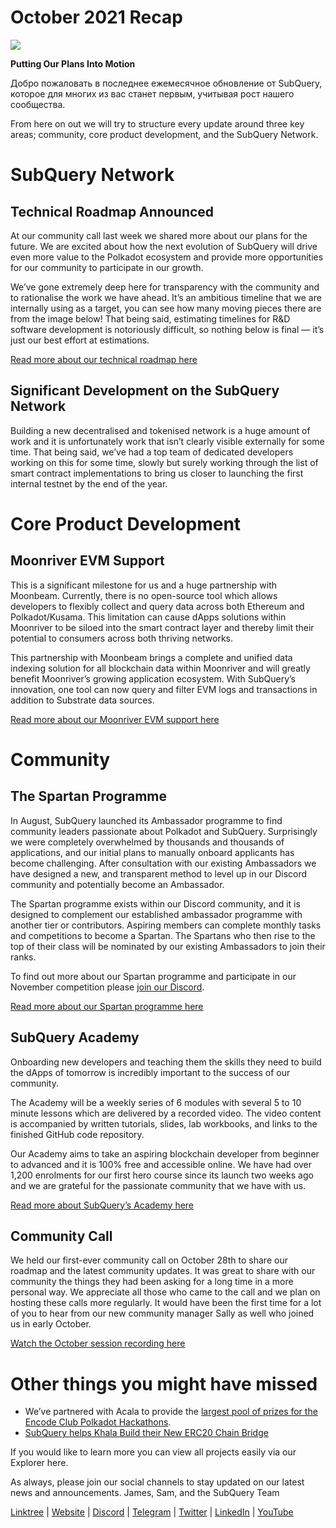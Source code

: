 # October 2021 Recap

![](https://miro.medium.com/max/1400/1*Yf3LOc6onAZ-XRQLPyxAmQ.png)

**Putting Our Plans Into Motion**

Добро пожаловать в последнее ежемесячное обновление от SubQuery, которое для многих из вас станет первым, учитывая рост нашего сообщества.

From here on out we will try to structure every update around three key areas; community, core product development, and the SubQuery Network.

# SubQuery Network

## Technical Roadmap Announced

At our community call last week we shared more  about our plans for the future. We are excited about how the next evolution of SubQuery will drive even more value to the Polkadot ecosystem and provide more opportunities for our community to participate in our growth.

We’ve gone extremely deep here for transparency with the community and to rationalise the work we have ahead. It’s an ambitious timeline that we are internally using as a target, you can see how many moving pieces there are from the image below! That being said, estimating timelines for R&D software development is notoriously difficult, so nothing below is final — it’s just our best effort at estimations.

[Read more about our technical roadmap here](https://subquery.medium.com/subquery-releases-technical-roadmap-2a3a383c49b)

## Significant Development on the SubQuery Network

Building a new decentralised and tokenised network is a huge amount of work and it is unfortunately work that isn’t clearly visible externally for some time. That being said, we’ve had a top team of dedicated developers working on this for some time, slowly but surely working through the list of smart contract implementations to bring us closer to launching the first internal testnet by the end of the year.

# Core Product Development

## Moonriver EVM Support

This is a significant milestone for us and a huge partnership with Moonbeam. Currently, there is no open-source tool which allows developers to flexibly collect and query data across both Ethereum and Polkadot/Kusama. This limitation can cause dApps solutions within Moonriver to be siloed into the smart contract layer and thereby limit their potential to consumers across both thriving networks.

This partnership with Moonbeam brings a complete and unified data indexing solution for all blockchain data within Moonriver and will greatly benefit Moonriver’s growing application ecosystem. With SubQuery’s innovation, one tool can now query and filter EVM logs and transactions in addition to Substrate data sources.

[Read more about our Moonriver EVM support here](https://subquery.medium.com/subquery-adds-ethereum-virtual-machine-evm-functionality-in-integration-with-moonbeam-and-ddbcdf0fd8ff)

# Community

## The Spartan Programme

In August, SubQuery launched its Ambassador programme to find community leaders passionate about Polkadot and SubQuery. Surprisingly we were completely overwhelmed by thousands and thousands of applications, and our initial plans to manually onboard applicants has become challenging. After consultation with our existing Ambassadors we have designed a new, and transparent method to level up in our Discord community and potentially become an Ambassador.

The Spartan programme exists within our Discord community, and it is designed to complement our established ambassador programme with another tier or contributors. Aspiring members can complete monthly tasks and competitions to become a Spartan. The Spartans who then rise to the top of their class will be nominated by our existing Ambassadors to join their ranks.

To find out more about our Spartan programme and participate in our November competition please  [join our Discord](https://discord.com/invite/subquery).

[Read more about our Spartan programme here](https://subquery.medium.com/subquerys-new-spartan-programme-cf6c13653c6f)

## SubQuery Academy

Onboarding new developers and teaching them the skills they need to build the dApps of tomorrow is incredibly important to the success of our community.

The Academy will be a weekly series of 6 modules with several 5 to 10 minute lessons which are delivered by a recorded video. The video content is accompanied by written tutorials, slides, lab workbooks, and links to the finished GitHub code repository.

Our Academy aims to take an aspiring blockchain developer from beginner to advanced and it is 100% free and accessible online. We have had over 1,200 enrolments for our first hero course since its launch two weeks ago and we are grateful for the passionate community that we have with us.

[Read more about SubQuery’s Academy here](https://subquery.medium.com/subquery-launches-the-subquery-academy-9505dc66a01)

## Community Call

We held our first-ever community call on October 28th to share our roadmap and the latest community updates. It was great to share with our community the things they had been asking for a long time in a more personal way. We appreciate all those who came to the call and we plan on hosting these calls more regularly. It would have been the first time for a lot of you to hear from our new community manager Sally as well who joined us in early October.

[Watch the October session recording here](https://www.crowdcast.io/e/subquery-sessions-october)

# Other things you might have missed

-   We’ve partnered with Acala to provide the  [largest pool of prizes for the Encode Club Polkadot Hackathons](https://medium.com/encode-club/polkadot-hack-challenges-7cfeba1a4c0e).
-   [SubQuery helps Khala Build their New ERC20 Chain Bridge](https://subquery.medium.com/subquery-helps-khala-build-their-new-erc20-chain-bridge-c3aa0e1e6a89)

If you would like to learn more you can view all projects easily via our Explorer here.

As always, please join our social channels to stay updated on our latest news and announcements. James, Sam, and the SubQuery Team

[Linktree](https://linktr.ee/subquerynetwork)  |  [Website](https://subquery.network/)  |  [Discord](https://discord.com/invite/78zg8aBSMG)  |  [Telegram](https://t.me/subquerynetwork)  |  [Twitter](https://twitter.com/subquerynetwork)  |  [LinkedIn](https://www.linkedin.com/company/subquery)  |  [YouTube](https://www.youtube.com/channel/UCi1a6NUUjegcLHDFLr7CqLw)
